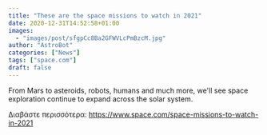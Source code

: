 ```yaml
---
title: "These are the space missions to watch in 2021"
date: 2020-12-31T14:52:58+01:00
images:
  - "images/post/sfgpCc8Ba2GFWVLcPmBzcM.jpg"
author: "AstroBot"
categories: ["News"]
tags: ["space.com"]
draft: false
---
```


From Mars to asteroids, robots, humans and much more, we'll see space exploration continue to expand across the solar system. 

Διαβάστε περισσότερα: https://www.space.com/space-missions-to-watch-in-2021
